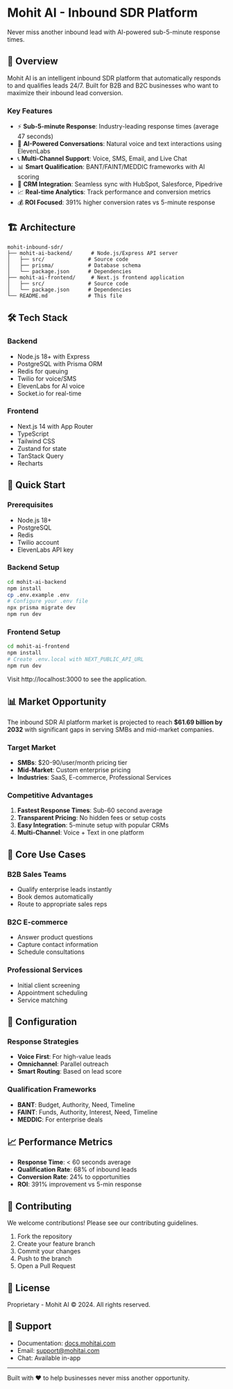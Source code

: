 # Mohit AI - Inbound SDR Platform

Never miss another inbound lead with AI-powered sub-5-minute response times.

## 🚀 Overview

Mohit AI is an intelligent inbound SDR platform that automatically responds to and qualifies leads 24/7. Built for B2B and B2C businesses who want to maximize their inbound lead conversion.

### Key Features

- ⚡ **Sub-5-minute Response**: Industry-leading response times (average 47 seconds)
- 🤖 **AI-Powered Conversations**: Natural voice and text interactions using ElevenLabs
- 📞 **Multi-Channel Support**: Voice, SMS, Email, and Live Chat
- 📊 **Smart Qualification**: BANT/FAINT/MEDDIC frameworks with AI scoring
- 🔗 **CRM Integration**: Seamless sync with HubSpot, Salesforce, Pipedrive
- 📈 **Real-time Analytics**: Track performance and conversion metrics
- 💰 **ROI Focused**: 391% higher conversion rates vs 5-minute response

## 🏗️ Architecture

```
mohit-inbound-sdr/
├── mohit-ai-backend/      # Node.js/Express API server
│   ├── src/              # Source code
│   ├── prisma/           # Database schema
│   └── package.json      # Dependencies
├── mohit-ai-frontend/     # Next.js frontend application
│   ├── src/              # Source code
│   └── package.json      # Dependencies
└── README.md             # This file
```

## 🛠️ Tech Stack

### Backend
- Node.js 18+ with Express
- PostgreSQL with Prisma ORM
- Redis for queuing
- Twilio for voice/SMS
- ElevenLabs for AI voice
- Socket.io for real-time

### Frontend
- Next.js 14 with App Router
- TypeScript
- Tailwind CSS
- Zustand for state
- TanStack Query
- Recharts

## 🚀 Quick Start

### Prerequisites
- Node.js 18+
- PostgreSQL
- Redis
- Twilio account
- ElevenLabs API key

### Backend Setup

```bash
cd mohit-ai-backend
npm install
cp .env.example .env
# Configure your .env file
npx prisma migrate dev
npm run dev
```

### Frontend Setup

```bash
cd mohit-ai-frontend
npm install
# Create .env.local with NEXT_PUBLIC_API_URL
npm run dev
```

Visit http://localhost:3000 to see the application.

## 📊 Market Opportunity

The inbound SDR AI platform market is projected to reach **$61.69 billion by 2032** with significant gaps in serving SMBs and mid-market companies.

### Target Market
- **SMBs**: $20-90/user/month pricing tier
- **Mid-Market**: Custom enterprise pricing
- **Industries**: SaaS, E-commerce, Professional Services

### Competitive Advantages
1. **Fastest Response Times**: Sub-60 second average
2. **Transparent Pricing**: No hidden fees or setup costs
3. **Easy Integration**: 5-minute setup with popular CRMs
4. **Multi-Channel**: Voice + Text in one platform

## 📱 Core Use Cases

### B2B Sales Teams
- Qualify enterprise leads instantly
- Book demos automatically
- Route to appropriate sales reps

### B2C E-commerce
- Answer product questions
- Capture contact information
- Schedule consultations

### Professional Services
- Initial client screening
- Appointment scheduling
- Service matching

## 🔧 Configuration

### Response Strategies
- **Voice First**: For high-value leads
- **Omnichannel**: Parallel outreach
- **Smart Routing**: Based on lead score

### Qualification Frameworks
- **BANT**: Budget, Authority, Need, Timeline
- **FAINT**: Funds, Authority, Interest, Need, Timeline
- **MEDDIC**: For enterprise deals

## 📈 Performance Metrics

- **Response Time**: < 60 seconds average
- **Qualification Rate**: 68% of inbound leads
- **Conversion Rate**: 24% to opportunities
- **ROI**: 391% improvement vs 5-min response

## 🤝 Contributing

We welcome contributions! Please see our contributing guidelines.

1. Fork the repository
2. Create your feature branch
3. Commit your changes
4. Push to the branch
5. Open a Pull Request

## 📄 License

Proprietary - Mohit AI © 2024. All rights reserved.

## 🙋 Support

- Documentation: [docs.mohitai.com](https://docs.mohitai.com)
- Email: support@mohitai.com
- Chat: Available in-app

---

Built with ❤️ to help businesses never miss another opportunity.
